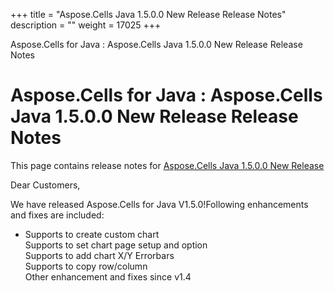 +++
title = "Aspose.Cells Java 1.5.0.0 New Release Release Notes" 
description = "" 
weight = 17025 
+++

Aspose.Cells for Java : Aspose.Cells Java 1.5.0.0 New Release Release Notes  

# Aspose.Cells for Java : Aspose.Cells Java 1.5.0.0 New Release Release Notes


This page contains release notes for [Aspose.Cells Java 1.5.0.0 New Release](http://www.aspose.com/downloads/cells/java/new-releases/aspose.cells-java-1.5.0.0-new-release/)

Dear Customers,

We have released Aspose.Cells for Java V1.5.0!Following enhancements and fixes are included:

*   Supports to create custom chart  
    Supports to set chart page setup and option  
    Supports to add chart X/Y Errorbars  
    Supports to copy row/column  
    Other enhancement and fixes since v1.4


